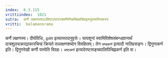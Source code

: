 ```yaml
---
index:  6.3.115
vrittiindex:  1021
sutra:  कर्णै लक्षणस्याऽऽविष्टाऽष्टपञ्चमणिभिन्नच्छिन्नच्छिद्रस्नुवस्वस्तिकस्य
vritti:  balamanorama 
---
```


कर्णै लक्षणस्य। दीर्घविधिः, `ढ्रलोपे` इत्यतस्तदनुवृत्तेः। यत्पशूनां स्वामिविशेषसंबन्धज्ञानार्थं दात्रशूलचक्राद्याकारचिन्हं क्रियते तल्लक्षणशब्देन विवक्षितम्। तेन `लम्बकर्ण` इत्यादौ नातिप्रसङ्गः। द्विगुणाकर्ण इति। द्विगुणरेखौ कर्णौ यस्येति विग्रहः। `अष्टकर्ण` इत्यादेरष्टसङ्ख्यालिपिचिह्नकर्ण इति वा। 

